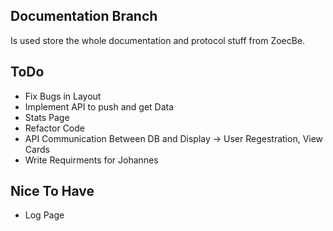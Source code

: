 ## Documentation Branch
Is used store the whole documentation and protocol stuff from ZoecBe.

## ToDo
- Fix Bugs in Layout
- Implement API to push and get Data
- Stats Page
- Refactor Code
- API Communication Between DB and Display -> User Regestration, View Cards
- Write Requirments for Johannes

## Nice To Have
- Log Page
